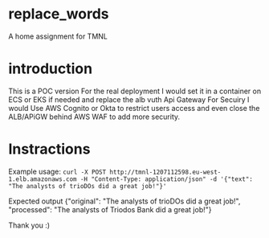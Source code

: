 # replace_words
A home assignment for TMNL

# introduction
This is a POC version
 For the real deployment I would set it in a container on ECS or EKS if needed and replace the alb vuth Api Gateway
 For Secuiry I would Use AWS Cognito or Okta to restrict users access and even close the ALB/APiGW behind AWS WAF to add more security.

# Instractions
Example usage: 
`curl -X POST http://tmnl-1207112598.eu-west-1.elb.amazonaws.com -H "Content-Type: application/json" -d '{"text": "The analysts of trioDOs did a great job!"}' `

Expected output
{"original": "The analysts of trioDOs did a great job!", "processed": "The analysts of Triodos Bank did a great job!"}


 Thank you :)
